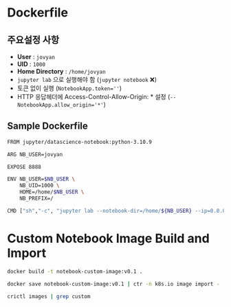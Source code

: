 # Dockerfile

## 주요설정 사항
- **User** : `jovyan`
- **UID** : `1000`
- **Home Directory** : `/home/jovyan`
- `jupyter lab` 으로 실행해야 함 (`jupyter notebook` ❌)
- 토큰 없이 실행 (`NotebookApp.token=''`)
- HTTP 응답헤더에 Access-Control-Allow-Origin: * 설정 (`--NotebookApp.allow_origin='*'`)

## Sample Dockerfile
```bash
FROM jupyter/datascience-notebook:python-3.10.9

ARG NB_USER=jovyan

EXPOSE 8888

ENV NB_USER=$NB_USER \
    NB_UID=1000 \
    HOME=/home/$NB_USER \
    NB_PREFIX=/

CMD ["sh","-c", "jupyter lab --notebook-dir=/home/${NB_USER} --ip=0.0.0.0 --no-browser --allow-root --port=8888 --NotebookApp.token='' --NotebookApp.password='' --NotebookApp.allow_origin='*' --NotebookApp.base_url=${NB_PREFIX}"]
```

# Custom Notebook Image Build and Import
```bash
docker build -t notebook-custom-image:v0.1 .

docker save notebook-custom-image:v0.1 | ctr -n k8s.io image import -

crictl images | grep custom
```
